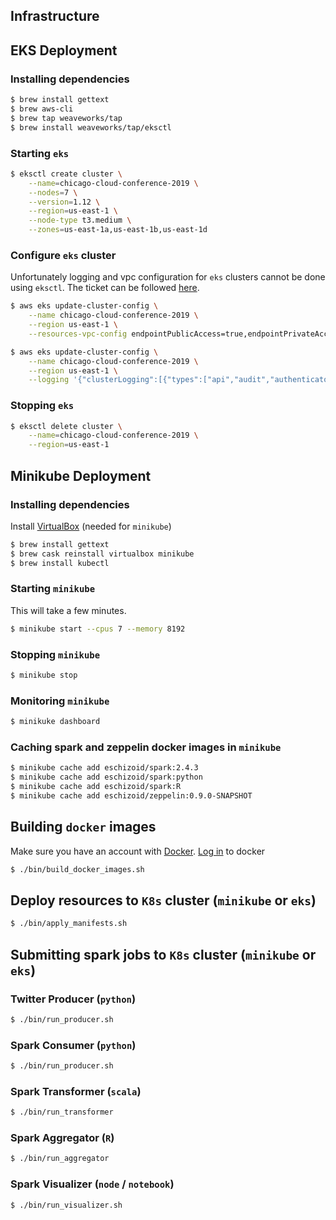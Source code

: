 ## Infrastructure

## EKS Deployment

### Installing dependencies
```bash
$ brew install gettext
$ brew aws-cli
$ brew tap weaveworks/tap
$ brew install weaveworks/tap/eksctl
```

### Starting `eks`
```bash
$ eksctl create cluster \
    --name=chicago-cloud-conference-2019 \
    --nodes=7 \
    --version=1.12 \
    --region=us-east-1 \
    --node-type t3.medium \
    --zones=us-east-1a,us-east-1b,us-east-1d
```

### Configure `eks` cluster
Unfortunately logging and vpc configuration for `eks` clusters cannot be done using `eksctl`. The ticket can be followed
[here](https://github.com/weaveworks/eksctl/issues/649).

```bash
$ aws eks update-cluster-config \
    --name chicago-cloud-conference-2019 \
    --region us-east-1 \
    --resources-vpc-config endpointPublicAccess=true,endpointPrivateAccess=true

$ aws eks update-cluster-config \
    --name chicago-cloud-conference-2019 \
    --region us-east-1 \
    --logging '{"clusterLogging":[{"types":["api","audit","authenticator","controllerManager","scheduler"],"enabled":true}]}'
```

### Stopping `eks`
```bash
$ eksctl delete cluster \
    --name=chicago-cloud-conference-2019 \
    --region=us-east-1
```

## Minikube Deployment

### Installing dependencies

Install [VirtualBox](https://www.virtualbox.org/wiki/Downloads) (needed for `minikube`)
```bash
$ brew install gettext
$ brew cask reinstall virtualbox minikube
$ brew install kubectl
```

### Starting `minikube`

This will take a few minutes.
```bash
$ minikube start --cpus 7 --memory 8192
```

### Stopping `minikube`
```bash
$ minikube stop
```

### Monitoring `minikube`
```bash
$ minikuke dashboard
```

### Caching spark and zeppelin docker images in `minikube`
```bash
$ minikube cache add eschizoid/spark:2.4.3
$ minikube cache add eschizoid/spark:python
$ minikube cache add eschizoid/spark:R
$ minikube cache add eschizoid/zeppelin:0.9.0-SNAPSHOT
```

## Building `docker` images
Make sure you have an account with [Docker](https://hub.docker.com).
[Log in](https://docs.docker.com/engine/reference/commandline/login/) to docker 
```bash
$ ./bin/build_docker_images.sh
```

## Deploy resources to `K8s` cluster (`minikube` or `eks`)
```bash
$ ./bin/apply_manifests.sh
```

## Submitting spark jobs to `K8s` cluster (`minikube` or `eks`)

### Twitter Producer (`python`)
```bash
$ ./bin/run_producer.sh
```

### Spark Consumer (`python`)
```bash
$ ./bin/run_producer.sh
```

### Spark Transformer (`scala`)
```bash
$ ./bin/run_transformer
```

### Spark Aggregator (`R`)
```bash
$ ./bin/run_aggregator
```

### Spark Visualizer (`node` / `notebook`)
```bash
$ ./bin/run_visualizer.sh
```
